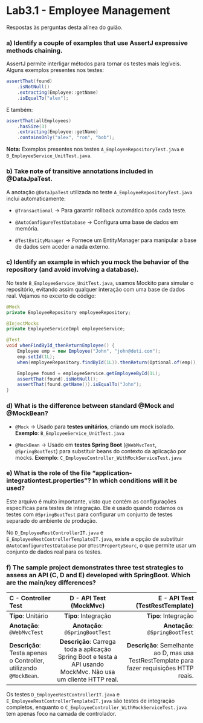# Lab3.1 - Employee Management

Respostas às perguntas desta alínea do guião.

### a) Identify a couple of examples that use AssertJ expressive methods chaining.

AssertJ permite interligar métodos para tornar os testes mais legíveis. Alguns exemplos presentes nos testes:

```java
assertThat(found)
    .isNotNull()
    .extracting(Employee::getName)
    .isEqualTo("alex");
```

E também:

```java
assertThat(allEmployees)
    .hasSize(3)
    .extracting(Employee::getName)
    .containsOnly("alex", "ron", "bob");
```
**Nota:**
Exemplos presentes nos testes ```A_EmployeeRepositoryTest.java``` e ```B_EmployeeService_UnitTest.java```.

### b) Take note of transitive annotations included in @DataJpaTest.

A anotação ```@DataJpaTest``` utilizada no teste ```A_EmployeeRepositoryTest.java``` inclui automaticamente:

- ```@Transactional``` → Para garantir rollback automático após cada teste.

- ```@AutoConfigureTestDatabase``` → Configura uma base de dados em memória.

- ```@TestEntityManager``` → Fornece um EntityManager para manipular a base de dados sem aceder a nada externo.

### c) Identify an example in which you mock the behavior of the repository (and avoid involving a database).

No teste ```B_EmployeeService_UnitTest.java```, usamos Mockito para simular o repositório, evitando assim qualquer interação com uma base de dados real. Vejamos no excerto de código:

```java
@Mock
private EmployeeRepository employeeRepository;

@InjectMocks
private EmployeeServiceImpl employeeService;

@Test
void whenFindById_thenReturnEmployee() {
    Employee emp = new Employee("John", "john@deti.com");
    emp.setId(1L);
    when(employeeRepository.findById(1L)).thenReturn(Optional.of(emp));

    Employee found = employeeService.getEmployeeById(1L);
    assertThat(found).isNotNull();
    assertThat(found.getName()).isEqualTo("John");
}
```

### d) What is the difference between standard @Mock and @MockBean?

- ```@Mock``` → Usado para **testes unitários**, criando um mock isolado.
**Exemplo**: ```B_EmployeeService_UnitTest.java```

- ```@MockBean``` → Usado em **testes Spring Boot** (```@WebMvcTest```, ```@SpringBootTest```) para substituir beans do contexto da aplicação por mocks.
**Exemplo**: ```C_EmployeeController_WithMockServiceTest.java```

### e) What is the role of the file “application-integrationtest.properties”? In which conditions will it be used?

Este arquivo é muito importante, visto que contém as configurações específicas para testes de integração. Ele é usado quando rodamos os testes com ```@SpringBootTest``` para configurar um conjunto de testes separado do ambiente de produção.

No ```D_EmployeeRestControllerIT.java``` e ```E_EmployeeRestControllerTemplateIT.java```, existe a opção de substituir ```@AutoConfigureTestDatabase``` por ```@TestPropertySourc```, o que permite usar um conjunto de dados real para os testes.

### f) The sample project demonstrates three test strategies to assess an API (C, D and E) developed with SpringBoot. Which are the main/key differences?


C - Controller Test | D - API Test (MockMvc) | E - API Test (TestRestTemplate)
:--------- | :------: | -------:
**Tipo**: Unitário | **Tipo**: Integração | **Tipo**: Integração
**Anotação**: ```@WebMvcTest``` | **Anotação**: ```@SpringBootTest``` | **Anotação**: ```@SpringBootTest```
**Descrição**: Testa apenas o Controller, utilizando ```@MockBean```. | **Descrição**: Carrega toda a aplicação Spring Boot e testa a API usando MockMvc. Não usa um cliente HTTP real. | **Descrição**: Semelhante ao D, mas usa TestRestTemplate para fazer requisições HTTP reais.


Os testes ```D_EmployeeRestControllerIT.java``` e ```E_EmployeeRestControllerTemplateIT.java``` são testes de integração completos, enquanto o ```C_EmployeeController_WithMockServiceTest.java``` tem apenas foco na camada de controlador.
